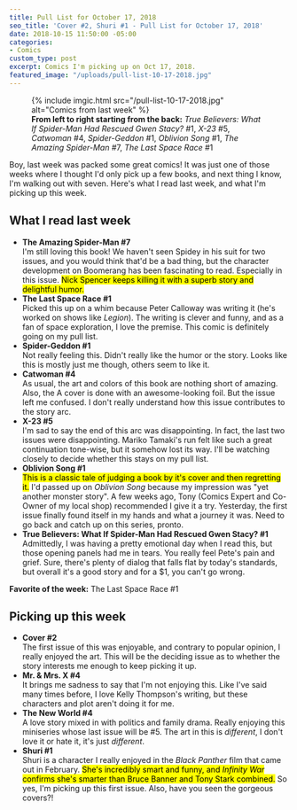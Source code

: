 ```yaml
---
title: Pull List for October 17, 2018
seo_title: 'Cover #2, Shuri #1 - Pull List for October 17, 2018'
date: 2018-10-15 11:50:00 -05:00
categories:
- Comics
custom_type: post
excerpt: Comics I'm picking up on Oct 17, 2018.
featured_image: "/uploads/pull-list-10-17-2018.jpg"
---
```


<figure class="extendout">
  {% include imgic.html src="/pull-list-10-17-2018.jpg" alt="Comics from last week" %}

  <figcaption><strong>From left to right starting from the back:</strong> <em>True Believers: What If Spider-Man Had Rescued Gwen Stacy?</em> #1, <em>X-23</em> #5, <em>Catwoman</em> #4, <em>Spider-Geddon</em> #1, <em>Oblivion Song</em> #1, <em>The Amazing Spider-Man</em> #7, <em>The Last Space Race</em> #1</figcaption>
</figure>

Boy, last week was packed some great comics! It was just one of those weeks where I thought I'd only pick up a few books, and next thing I know, I'm walking out with seven. Here's what I read last week, and what I'm picking up this week.

## What I read last week

- **The Amazing Spider-Man #7**  
  I'm still loving this book! We haven't seen Spidey in his suit for two issues, and you would think that'd be a bad thing, but the character development on Boomerang has been fascinating to read. Especially in this issue. <mark>Nick Spencer keeps killing it with a superb story and delightful humor.</mark>
- **The Last Space Race #1**  
  Picked this up on a whim because Peter Calloway was writing it (he's worked on shows like _Legion_). The writing is clever and funny, and as a fan of space exploration, I love the premise. This comic is definitely going on my pull list.
- **Spider-Geddon #1**  
  Not really feeling this. Didn't really like the humor or the story. Looks like this is mostly just me though, others seem to like it.
- **Catwoman #4**  
  As usual, the art and colors of this book are nothing short of amazing. Also, the A cover is done with an awesome-looking foil. But the issue left me confused. I don't really understand how this issue contributes to the story arc.
- **X-23 #5**  
  I'm sad to say the end of this arc was disappointing. In fact, the last two issues were disappointing. Mariko Tamaki's run felt like such a great continuation tone-wise, but it somehow lost its way. I'll be watching closely to decide whether this stays on my pull list.
- **Oblivion Song #1**  
  <mark>This is a classic tale of judging a book by it's cover and then regretting it.</mark> I'd passed up on _Oblivion Song_ because my impression was "yet another monster story". A few weeks ago, Tony (Comics Expert and Co-Owner of my local shop) recommended I give it a try. Yesterday, the first issue finally found itself in my hands and what a journey it was. Need to go back and catch up on this series, pronto.
- **True Believers: What If Spider-Man Had Rescued Gwen Stacy? #1**  
  Admittedly, I was having a pretty emotional day when I read this, but those opening panels had me in tears. You really feel Pete's pain and grief. Sure, there's plenty of dialog that falls flat by today's standards, but overall it's a good story and for a \$1, you can't go wrong.

**Favorite of the week:** The Last Space Race #1

## Picking up this week

- **Cover #2**  
  The first issue of this was enjoyable, and contrary to popular opinion, I really enjoyed the art. This will be the deciding issue as to whether the story interests me enough to keep picking it up.
- **Mr. & Mrs. X #4**  
  It brings me sadness to say that I'm not enjoying this. Like I've said many times before, I love Kelly Thompson's writing, but these characters and plot aren't doing it for me.
- **The New World #4**  
  A love story mixed in with politics and family drama. Really enjoying this miniseries whose last issue will be #5. The art in this is _different_, I don't love it or hate it, it's just _different_.
- **Shuri #1**  
  Shuri is a character I really enjoyed in the _Black Panther_ film that came out in February. <mark>She's incredibly smart and funny, and <em>Infinity War</em> confirms she's smarter than Bruce Banner and Tony Stark combined.</mark> So yes, I'm picking up this first issue. Also, have you seen the gorgeous covers?!
